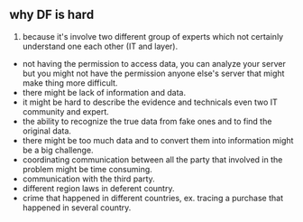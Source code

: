 ## why DF is hard 

1. because it's involve two different group of experts which not certainly understand one each other (IT and layer).
- not having the permission to access data, you can analyze your server but you might not have the permission anyone else's server that might make thing more difficult.
- there might be lack of information and data.
- it might be hard to describe the evidence and technicals even two IT community and expert.
- the ability to recognize the true data from fake ones and to find the original data.
- there might be too much data and to convert them into information might be a big challenge. 
- coordinating communication between all the party that involved in the problem might be time consuming.
- communication with the third party.
- different region laws in deferent country.
- crime that happened in different countries, ex. tracing a purchase that happened in several country.
